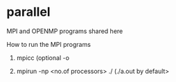 # parallel
MPI and OPENMP programs shared here

How to run the MPI programs

1. mpicc <program name> (optional -o <output file name>

2. mpirun -np <no.of processors> ./<output file name> (./a.out by default>


